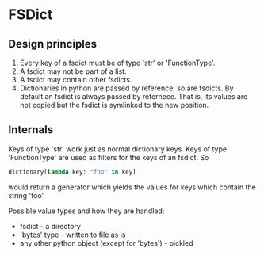 # FSDict

## Design principles
1) Every key of a fsdict must be of type 'str' or 'FunctionType'.
2) A fsdict may not be part of a list.
3) A fsdict may contain other fsdicts.
4) Dictionaries in python are passed by reference; so are fsdicts. By default
an fsdict is always passed by refernece. That is, its values are not copied but
the fsdict is symlinked to the new position.

## Internals
Keys of type 'str' work just as normal dictionary keys. Keys of type
'FunctionType' are used as filters for the keys of an fsdict. So
```python
dictionary[lambda key: "foo" in key]
```
would return a generator which yields the values for keys which contain the
string 'foo'.

Possible value types and how they are handled:
- fsdict - a directory
- 'bytes' type - written to file as is
- any other python object (except for 'bytes') - pickled
